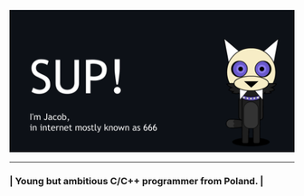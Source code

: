 ![image](https://github.com/I6-6-6I/I6-6-6I/blob/main/Mascot-Waveing-Banner.gif)
- - -
### | Young but ambitious C/C++ programmer from Poland. |
